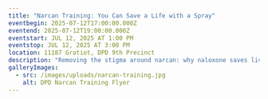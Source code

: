 ```yaml
---
title: "Narcan Training: You Can Save a Life with a Spray"
eventbegin: 2025-07-12T17:00:00.000Z
eventend: 2025-07-12T19:00:00.000Z
eventstart: JUL 12, 2025 AT 1:00 PM
eventstop: JUL 12, 2025 AT 3:00 PM
location: 11187 Gratiot, DPD 9th Precinct
description: "Removing the stigma around narcan: why naloxone saves lives"
galleryImages:
  - src: /images/uploads/narcan-training.jpg
    alt: DPD Narcan Training Flyer
---
```

